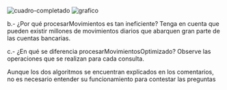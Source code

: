 

![cuadro-completado](https://github.com/annecchiniv/informatica-unlp/blob/master/2DO%20A%C3%91O/AYED%20REDICTADO%202020/TE/cuadro-ej1.jpg?raw=true)
![grafico](https://github.com/annecchiniv/informatica-unlp/blob/master/2DO%20A%C3%91O/AYED%20REDICTADO%202020/TE/grafico-ej1.jpg?raw=true)

b.- ¿Por qué procesarMovimientos es tan ineficiente? Tenga en cuenta que pueden existir millones
de movimientos diarios que abarquen gran parte de las cuentas bancarias.

c.- ¿En qué se diferencia procesarMovimientosOptimizado? Observe las operaciones que se
realizan para cada consulta.

Aunque los dos algoritmos se encuentran explicados en los comentarios, no es necesario entender
su funcionamiento para contestar las preguntas
